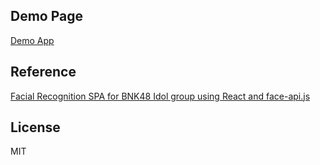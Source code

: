 ## Demo Page

[Demo App](https://robby570.tw/facial-recognition-app/)

## Reference

[Facial Recognition SPA for BNK48 Idol group using React and face-api.js](https://medium.com/@supachaic/facial-recognition-spa-for-bnk48-idol-group-using-react-and-face-api-js-ad62b43ec5b6)

## License

MIT
